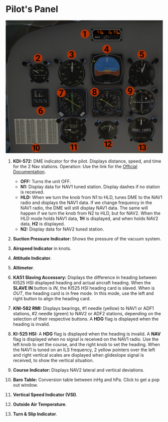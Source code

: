 # Pilot's Panel

![Pilot's Panel](pilot_panel.jpg)

1. **KDI-572:** DME indicator for the pilot. Displays distance, speed, and time for the 2 Nav stations. Operation:
Use the link for the [Official Documentation](https://www.bendixking.com/content/dam/bendixking/en/documents/downloads/006-08420-0003_3-kdi-572-pilot-guide.pdf).
    
    - **OFF:** Turns the unit OFF.
    - **N1:** Display data for NAV1 tuned station. Display dashes if no station is received.
    - **HLD:** When we turn the knob from N1 to HLD, tunes DME to the NAV1 radio and displays the NAV1 data. 
    If we change frequency in the NAV1 radio, the DME will still display NAV1 data. The same will happen if we turn the knob from
    N2 to HLD, but for NAV2. When the HLD mode holds NAV1 data, **1H** is displayed, and when holds NAV2 data, **H2** is displayed.
    - **N2:** Display data for NAV2 tuned station.

2. **Suction Pressure Indicator:** Shows the pressure of the vacuum system.
3. **Airspeed Indicator** in knots.
4. **Attitude Indicator**.
5. **Altimeter**.
6. **KA51 Slaving Accessory:** Displays the difference in heading between KI525 HSI displayed heading and actual aircraft heading.
When the **SLAVE IN** button is *IN*, the KI525 HSI heading card is slaved. When is *OUT*, the heading card is in free mode.
In this mode, use the left and right button to align the heading card.
7. **KNI-582 RMI:** Displays bearings, #1 needle (yellow) to NAV1 or ADF1 stations, #2 needle (green) to NAV2 or ADF2 stations, depending on the selection of their respective buttons.
A **HDG** flag is displayed when the heading is invalid.
8. **KI-525 HSI:** A **HDG** flag is displayed when the heading is invalid. A **NAV** flag is displayed when no signal is received on the NAV1 radio.
Use the left knob to set the course, and the right knob to set the heading. When the NAV1 is tuned on an ILS frequency, 2 yellow pointers
over the left and right vertical scales are displayed when glideslope signal is received, to show the vertical situation.
9. **Course Indicator:** Displays NAV2 lateral and vertical deviations.
10. **Baro Table:** Conversion table between inHg and hPa. Click to get a pop out window.
11. **Vertical Speed Indicator (VSI)**.
12. **Outside Air Temperature**.
13. **Turn & Slip Indicator**.